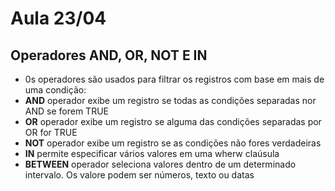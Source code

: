 # Aula 23/04

## Operadores AND, OR, NOT E IN
- 0s operadores são usados para filtrar os registros com base em mais de uma condição:
- **AND** operador exibe um registro se todas as condições separadas nor AND se forem TRUE
- **OR** operador exibe um registro se alguma das condições separadas por OR for TRUE
- **NOT** operador exibe um registro se as condições não fores verdadeiras
- **IN** permite especificar vários valores em uma wherw claúsula
- **BETWEEN** operador seleciona valores dentro de um determinado intervalo. Os valore podem ser números, texto ou datas
